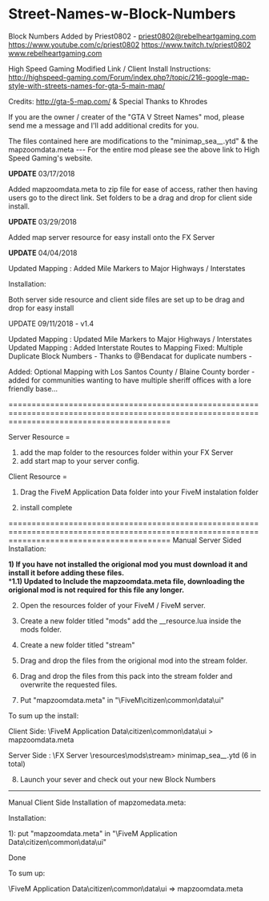 # Street-Names-w-Block-Numbers

Block Numbers Added by Priest0802 - priest0802@rebelheartgaming.com
https://www.youtube.com/c/priest0802
https://www.twitch.tv/priest0802
www.rebelheartgaming.com

High Speed Gaming Modified Link / Client Install Instructions: http://highspeed-gaming.com/Forum/index.php?/topic/216-google-map-style-with-streets-names-for-gta-5-main-map/

Credits: http://gta-5-map.com/ & Special Thanks to Khrodes

If you are the owner / creater of the "GTA V Street Names" mod, please send me a message and I'll add additional credits for you.

The files contained here are modifications to the "minimap_sea_*_*.ytd" & the mapzoomdata.meta --- For the entire mod please see the above link to High Speed Gaming's website.

**UPDATE** 03/17/2018

Added mapzoomdata.meta to zip file for ease of access, rather then having users go to the direct link.
Set folders to be a drag and drop for client side install.

**UPDATE** 03/29/2018

Added map server resource for easy install onto the FX Server

**UPDATE** 04/04/2018

Updated Mapping : Added Mile Markers to Major Highways / Interstates

Installation:

Both server side resource and client side files are set up to be drag and drop for easy install 

UPDATE 09/11/2018 - v1.4

Updated Mapping : Updated Mile Markers to Major Highways / Interstates
Updated Mapping : Added Interstate Routes to Mapping
Fixed: Multiple Duplicate Block Numbers - Thanks to @Bendacat for duplicate numbers -

Added: Optional Mapping with Los Santos County / Blaine County border - added for communities wanting to have multiple sheriff offices with a lore friendly base…

===============================================================================================================================================

Server Resource = 

1) add the map folder to the resources folder within your FX Server 
2) add start map to your server config.

Client Resource =

1) Drag the FiveM Application Data folder into your FiveM instalation folder 

2) install complete

===============================================================================================================================================
Manual Server Sided Installation:

**1) If you have not installed the origional mod you must download it and install it before adding these files.**  
***1.1) Updated to Include the mapzoomdata.meta file, downloading the origional mod is not required for this file any longer.**

2) Open the resources folder of your FiveM / FiveM server.

3) Create a new folder titled "mods" add the __resource.lua inside the mods folder.

4) Create a new folder titled "stream"

5) Drag and drop the files from the origional mod into the stream folder.

6) Drag and drop the files from this pack into the stream folder and overwrite the requested files.

7) Put "mapzoomdata.meta" in  "\FiveM\citizen\common\data\ui" 

To sum up the install:

Client Side:
\FiveM Application Data\citizen\common\data\ui  > mapzoomdata.meta

Server Side :
\FX Server \resources\mods\stream> minimap_sea_*_*.ytd (6 in total)

8) Launch your sever and check out your new Block Numbers 


-----------------------------------------------------------------------------------------------------------------------------------------------
Manual Client Side Installation of mapzomedata.meta: 

Installation:

1): put "mapzoomdata.meta" in  "\FiveM Application Data\citizen\common\data\ui" 

 
 Done

 
To sum up:

\FiveM Application Data\citizen\common\data\ui  => mapzoomdata.meta
